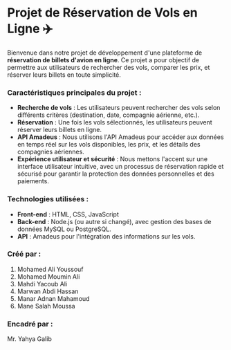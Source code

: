 # Projet de Réservation de Vols en Ligne ✈️

Bienvenue dans notre projet de développement d'une plateforme de **réservation de billets d'avion en ligne**. Ce projet a pour objectif de permettre aux utilisateurs de rechercher des vols, comparer les prix, et réserver leurs billets en toute simplicité. 

### Caractéristiques principales du projet :
- **Recherche de vols** : Les utilisateurs peuvent rechercher des vols selon différents critères (destination, date, compagnie aérienne, etc.).
- **Réservation** : Une fois les vols sélectionnés, les utilisateurs peuvent réserver leurs billets en ligne.
- **API Amadeus** : Nous utilisons l'API Amadeus pour accéder aux données en temps réel sur les vols disponibles, les prix, et les détails des compagnies aériennes.
- **Expérience utilisateur et sécurité** : Nous mettons l'accent sur une interface utilisateur intuitive, avec un processus de réservation rapide et sécurisé pour garantir la protection des données personnelles et des paiements.

### Technologies utilisées :
- **Front-end** : HTML, CSS, JavaScript
- **Back-end** : Node.js (ou autre si changé), avec gestion des bases de données MySQL ou PostgreSQL.
- **API** : Amadeus pour l'intégration des informations sur les vols.

### Créé par :
1. Mohamed Ali Youssouf
2. Mohamed Moumin Ali
3. Mahdi Yacoub Ali
4. Marwan Abdi Hassan
5. Manar Adnan Mahamoud
6. Mane Salah Moussa

### Encadré par : 
Mr. Yahya Galib

